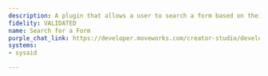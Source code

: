 ```yaml
---
description: A plugin that allows a user to search a form based on their query.
fidelity: VALIDATED
name: Search for a Form
purple_chat_link: https://developer.moveworks.com/creator-studio/developer-tools/purple-chat/?conversation=%7B%22startTimestamp%22%3A%2211%3A43%2BAM%22%2C%22messages%22%3A%5B%7B%22role%22%3A%22user%22%2C%22parts%22%3A%5B%7B%22richText%22%3A%22I+need+a+new+iPhone+for+work.%22%7D%5D%7D%2C%7B%22role%22%3A%22assistant%22%2C%22parts%22%3A%5B%7B%22reasoningSteps%22%3A%5B%7B%22richText%22%3A%22%3Cp%3EWorking+on%3A+%5C%22Request+a+new+iPhone+for+work%5C%22%3C%2Fp%3E%22%7D%2C%7B%22richText%22%3A%22%3Cp%3ESearching+%3Cstrong%3Eforms%3C%2Fstrong%3E+for+%5C%22request+new+iPhone+for+work%5C%22%3C%2Fp%3E%22%7D%5D%7D%2C%7B%22richText%22%3A%22%3Cp%3ETo+request+a+new+%3Cstrong%3EiPhone%3C%2Fstrong%3E+for+work%2C+you+have+a+few+options%3A%3C%2Fp%3E%5Cn%3Cp%3E1.+%3Cstrong%3EApple+iPhone+13%3C%2Fstrong%3E+-+You+can+fill+out+the+form+specifically+for+requesting+an+%3Cstrong%3EApple+iPhone+13%3C%2Fstrong%3E.+%3Cbr%3E%5Cn2.+%3Cstrong%3EApple+iPhone+13+Pro%3C%2Fstrong%3E+-+Alternatively%2C+there+is+a+form+available+for+requesting+an+%3Cstrong%3EApple+iPhone+13+Pro%3C%2Fstrong%3E.%26nbsp%3B%3C%2Fp%3E%5Cn%3Cp%3E%3Cbr%3E%3C%2Fp%3E%5Cn%3Cp%3E%3Cstrong%3EApple+iPhone+13%3C%2Fstrong%3E%3C%2Fp%3E%5Cn%3Cp%3E%3Cem%3EOptions+available+for+different+colors+%26amp%3B+storage+capacities%3C%2Fem%3E%3C%2Fp%3E%22%7D%2C%7B%22buttons%22%3A%5B%7B%22buttonText%22%3A%22Complete+request%22%7D%5D%7D%2C%7B%22richText%22%3A%22%3Cp%3E%3Cstrong%3EApple+iPhone+13+Pro%3C%2Fstrong%3E%3C%2Fp%3E%5Cn%3Cp%3E%3Cem%3EOptions+available+for+different+colors+%26amp%3B+storage+capacities%3C%2Fem%3E%3C%2Fp%3E%22%7D%2C%7B%22buttons%22%3A%5B%7B%22buttonText%22%3A%22Complete+request%22%7D%5D%7D%5D%7D%2C%7B%22role%22%3A%22user%22%2C%22parts%22%3A%5B%7B%22richText%22%3A%22%3Cp%3E%3Cem%3ECompletes+form%3C%2Fem%3E%3C%2Fp%3E%22%7D%5D%7D%2C%7B%22role%22%3A%22assistant%22%2C%22parts%22%3A%5B%7B%22richText%22%3A%22%3Cp%3ESuccessfully+filed+ticket+with+id+%3Cstrong%3ERITM003828%3C%2Fstrong%3E%3C%2Fp%3E%22%7D%2C%7B%22citations%22%3A%5B%7B%22connectorName%22%3A%22servicenow%22%2C%22citationTitle%22%3A%22RITM003828%22%7D%5D%7D%5D%7D%5D%7D
systems:
- sysaid

---
```

